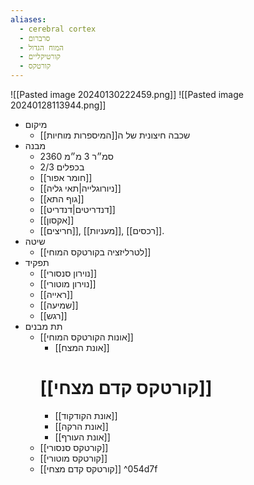 ```yaml
---
aliases:
  - cerebral cortex
  - סרברום
  - המוח הגדול
  - קורטיקליים
  - קורטקס
---
```

![[Pasted image 20240130222459.png]]
![[Pasted image 20240128113944.png]]
- מיקום
	- שכבה חיצונית של ה[[המיספרות מוחיות]]
- מבנה
	- 2360 סמ״ר 3 מ״מ
	- 2/3 בכפלים
	- [[חומר אפור]]
	- [[ניורוגלייה|תאי גליה]]
	- [[גוף התא]]
	- [[דנדריטים|דנדריט]]
	- [[אקסון]]
	- [[חריצים]], [[מעניות]], [[רכסים]].
- שיטה
	- [[לטרליזציה בקורטקס המוחי]]
- תפקיד
	- [[נוירון סנסורי]]
	- [[נוירון מוטורי]]
	- [[ראייה]]
	- [[שמיעה]]
	- [[רגש]]
- תת מבנים
	- [[אונות הקורטקס המוחי]]
		- [[אונת המצח]]
		# [[קורטקס קדם מצחי]]
		- [[אונת הקודקוד]]
		- [[אונת הרקה]]
		- [[אונת העורף]]
	- [[קורטקס סנסורי]]
	- [[קורטקס מוטורי]]
	- [[קורטקס קדם מצחי]] ^054d7f




